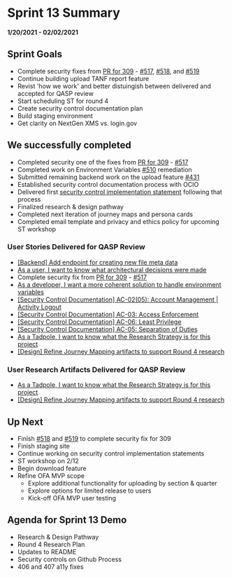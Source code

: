 # Sprint 13 Summary
**1/20/2021 - 02/02/2021**


## Sprint Goals

- Complete security fixes from [PR for 309](https://github.com/HHS/TANF-app/pull/121) - [#517](https://github.com/raft-tech/TANF-app/issues/517), [#518](https://github.com/raft-tech/TANF-app/issues/518), and [#519](https://github.com/raft-tech/TANF-app/issues/519)
- Continue building upload TANF report feature 
- Revist 'how we work' and better distuingish between delivered and accepted for QASP review
- Start scheduling ST for round 4 
- Create security control documentation plan 
- Build staging environment
- Get clarity on NextGen XMS vs. login.gov 

## We successfully completed

- Completed security one of the fixes from [PR for 309](https://github.com/HHS/TANF-app/pull/121) - [#517](https://github.com/raft-tech/TANF-app/issues/517)
- Completed work on Environment Variables [#510](https://github.com/raft-tech/TANF-app/issues/510) remediation
- Submitted remaining backend work on the upload feature [#431](https://github.com/raft-tech/TANF-app/issues/431)
- Established security control documentation process with OCIO
- Delivered first [security control implementation statement](https://github.com/raft-tech/TANF-app/issues/590) following that process
- Finalized research & design pathway
- Completed next iteration of journey maps and persona cards
- Completed email template and privacy and ethics policy for upcoming ST workshop


### User Stories Delivered for QASP Review

- [[Backend] Add endpoint for creating new file meta data](https://github.com/raft-tech/TANF-app/issues/431) 
- [As a user, I want to know what architectural decisions were made](https://github.com/raft-tech/TANF-app/issues/509)
- Complete security fix from [PR for 309](https://github.com/HHS/TANF-app/pull/121) - [#517](https://github.com/raft-tech/TANF-app/issues/517)
- [As a developer, I want a more coherent solution to handle environment variables](https://github.com/raft-tech/TANF-app/issues/510) 
- [[Security Control Documentation] AC-02(05): Account Management | Activity Logout](https://github.com/raft-tech/TANF-app/issues/590)
- [[Security Control Documentation] AC-03: Access Enforcement](https://github.com/raft-tech/TANF-app/issues/613)
- [[Security Control Documentation] AC-06: Least Privilege](https://github.com/raft-tech/TANF-app/issues/616)
- [[Security Control Documentation] AC-05: Separation of Duties](https://github.com/raft-tech/TANF-app/issues/587)
- [As a Tadpole, I want to know what the Research Strategy is for this project](https://github.com/raft-tech/TANF-app/issues/578)
- [[Design] Refine Journey Mapping artifacts to support Round 4 research](https://github.com/raft-tech/TANF-app/issues/560)

### User Research Artifacts Delivered for QASP Review
- [As a Tadpole, I want to know what the Research Strategy is for this project](https://github.com/raft-tech/TANF-app/issues/578)
- [[Design] Refine Journey Mapping artifacts to support Round 4 research](https://github.com/raft-tech/TANF-app/issues/560)

## Up Next
- Finish [#518](https://github.com/raft-tech/TANF-app/issues/518) and [#519](https://github.com/raft-tech/TANF-app/issues/519) to complete security fix for 309 
- Finish staging site
- Continue working on security control implementation statements
- ST workshop on 2/12
- Begin download feature
- Refine OFA MVP scope
  - Explore additional functionality for uploading by section & quarter
  - Explore options for limited release to users
  - Kick-off OFA MVP user testing

## Agenda for Sprint 13 Demo 
- Research & Design Pathway 
- Round 4 Research Plan
- Updates to README
- Security controls on Github Process
- 406 and 407 a11y fixes
